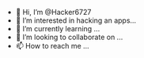 - 👋 Hi, I’m @Hacker6727
- 👀 I’m interested in hacking an apps...
- 🌱 I’m currently learning ...
- 💞️ I’m looking to collaborate on ...
- 📫 How to reach me ...

<!---
Hacker6727/Hacker6727 is a ✨ special ✨ repository because its `README.md` (this file) appears on your GitHub profile.
You can click the Preview link to take a look at your changes.
--->
